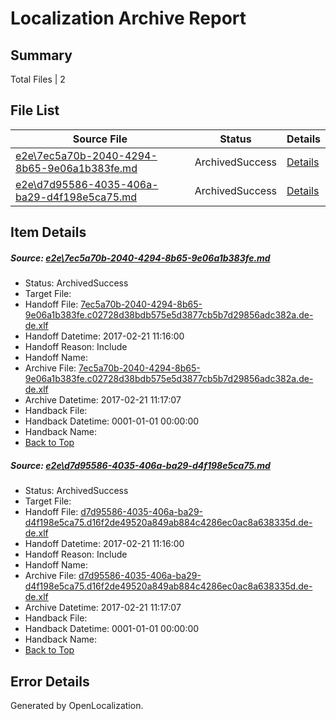 # <a name='report-top'></a> Localization Archive Report

## Summary
 Total Files | 2

## File List
 Source File | Status | Details 
 ----------- | ------ | ------- 
 [e2e\7ec5a70b-2040-4294-8b65-9e06a1b383fe.md](https://github.com/OpenLocalizationTestOrg/ol-test4/blob/10bd15a7487a8dfd62043d80a5ddc5698e28caa4/e2e/7ec5a70b-2040-4294-8b65-9e06a1b383fe.md) | ArchivedSuccess | [Details](#bc781c829725b8b63251a0e55b33eb4fefd767681)
 [e2e\d7d95586-4035-406a-ba29-d4f198e5ca75.md](https://github.com/OpenLocalizationTestOrg/ol-test4/blob/10bd15a7487a8dfd62043d80a5ddc5698e28caa4/e2e/d7d95586-4035-406a-ba29-d4f198e5ca75.md) | ArchivedSuccess | [Details](#036f360ff8f18b1d0b0876ccd1f9d3d90afd81ac2)

## Item Details
##### <a name='bc781c829725b8b63251a0e55b33eb4fefd767681'></a> Source: [e2e\7ec5a70b-2040-4294-8b65-9e06a1b383fe.md](https://github.com/OpenLocalizationTestOrg/ol-test4/blob/10bd15a7487a8dfd62043d80a5ddc5698e28caa4/e2e/7ec5a70b-2040-4294-8b65-9e06a1b383fe.md)
* Status: ArchivedSuccess
* Target File: 
* Handoff File: [7ec5a70b-2040-4294-8b65-9e06a1b383fe.c02728d38bdb575e5d3877cb5b7d29856adc382a.de-de.xlf](https://github.com/OpenLocalizationTestOrg/ol-test4-handoff/blob/a242c961bcdd54bdda13e2abe5088b83d2ce1f44/ol-handoff/OpenLocalizationTestOrg/ol-test4-dede/xinjiang/ht/7ec5a70b-2040-4294-8b65-9e06a1b383fe.c02728d38bdb575e5d3877cb5b7d29856adc382a.de-de.xlf)
* Handoff Datetime: 2017-02-21 11:16:00
* Handoff Reason: Include
* Handoff Name: 
* Archive File: [7ec5a70b-2040-4294-8b65-9e06a1b383fe.c02728d38bdb575e5d3877cb5b7d29856adc382a.de-de.xlf](https://github.com/OpenLocalizationTestOrg/ol-test4-handoff/blob/ca6198d03686fd1aeb5f0a83f10cebb70fca082f/ol-archive/OpenLocalizationTestOrg/ol-test4-dede/xinjiang/ht/7ec5a70b-2040-4294-8b65-9e06a1b383fe.c02728d38bdb575e5d3877cb5b7d29856adc382a.de-de.xlf)
* Archive Datetime: 2017-02-21 11:17:07
* Handback File: 
* Handback Datetime: 0001-01-01 00:00:00
* Handback Name: 
* [Back to Top](#report-top)

##### <a name='036f360ff8f18b1d0b0876ccd1f9d3d90afd81ac2'></a> Source: [e2e\d7d95586-4035-406a-ba29-d4f198e5ca75.md](https://github.com/OpenLocalizationTestOrg/ol-test4/blob/10bd15a7487a8dfd62043d80a5ddc5698e28caa4/e2e/d7d95586-4035-406a-ba29-d4f198e5ca75.md)
* Status: ArchivedSuccess
* Target File: 
* Handoff File: [d7d95586-4035-406a-ba29-d4f198e5ca75.d16f2de49520a849ab884c4286ec0ac8a638335d.de-de.xlf](https://github.com/OpenLocalizationTestOrg/ol-test4-handoff/blob/a242c961bcdd54bdda13e2abe5088b83d2ce1f44/ol-handoff/OpenLocalizationTestOrg/ol-test4-dede/xinjiang/ht/d7d95586-4035-406a-ba29-d4f198e5ca75.d16f2de49520a849ab884c4286ec0ac8a638335d.de-de.xlf)
* Handoff Datetime: 2017-02-21 11:16:00
* Handoff Reason: Include
* Handoff Name: 
* Archive File: [d7d95586-4035-406a-ba29-d4f198e5ca75.d16f2de49520a849ab884c4286ec0ac8a638335d.de-de.xlf](https://github.com/OpenLocalizationTestOrg/ol-test4-handoff/blob/ca6198d03686fd1aeb5f0a83f10cebb70fca082f/ol-archive/OpenLocalizationTestOrg/ol-test4-dede/xinjiang/ht/d7d95586-4035-406a-ba29-d4f198e5ca75.d16f2de49520a849ab884c4286ec0ac8a638335d.de-de.xlf)
* Archive Datetime: 2017-02-21 11:17:07
* Handback File: 
* Handback Datetime: 0001-01-01 00:00:00
* Handback Name: 
* [Back to Top](#report-top)


## Error Details

Generated by OpenLocalization.
